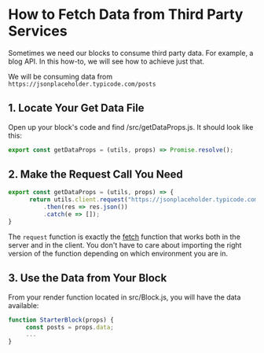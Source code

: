 # How to Fetch Data from Third Party Services

Sometimes we need our blocks to consume third party data. For example, a blog API. In this how-to, we will see
how to achieve just that.

We will be consuming data from `https://jsonplaceholder.typicode.com/posts`

## 1. Locate Your Get Data File 

Open up your block's code and find /src/getDataProps.js. It should look like this:

```js
export const getDataProps = (utils, props) => Promise.resolve();
```

## 2. Make the Request Call You Need

```js
export const getDataProps = (utils, props) => {
      return utils.client.request("https://jsonplaceholder.typicode.com/posts")
          .then(res => res.json())
          .catch(e => []);
}
```

The `request` function is exactly the [fetch](https://developer.mozilla.org/en-US/docs/Web/API/Fetch_API) function that works both in the server and in the client.
You don't have to care about importing the right version of the function depending on which environment you are in.

## 3. Use the Data from Your Block

From your render function located in src/Block.js, you will have the data available:

```js
function StarterBlock(props) {
     const posts = props.data;
     ...
}
```
